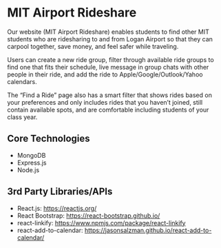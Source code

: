 # MIT Airport Rideshare
Our website (MIT Airport Rideshare) enables students to find other MIT students who are ridesharing to and from Logan Airport so that they can carpool together, save money, and feel safer while traveling.

Users can create a new ride group, filter through available ride groups to find one that fits their schedule, live message in group chats with other people in their ride, and add the ride to Apple/Google/Outlook/Yahoo calendars.

The “Find a Ride” page also has a smart filter that shows rides based on your preferences and only includes rides that you haven’t joined, still contain available spots, and are comfortable including students of your class year.

## Core Technologies
- MongoDB
- Express.js
- Node.js

## 3rd Party Libraries/APIs
- React.js: https://reactjs.org/
- React Bootstrap: https://react-bootstrap.github.io/
- react-linkify: https://www.npmjs.com/package/react-linkify
- react-add-to-calendar: https://jasonsalzman.github.io/react-add-to-calendar/
